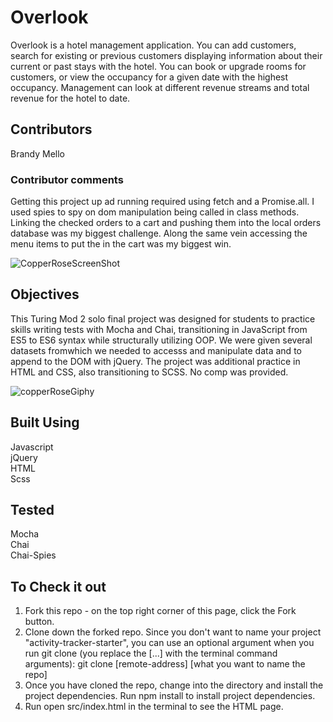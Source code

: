 # Overlook 

Overlook is a hotel management application. You can add customers, search for existing or previous customers displaying information about their current or past stays with the hotel. You can book or upgrade rooms for customers, or view the occupancy for a given date with the highest occupancy. Management can look at different revenue streams and total revenue for the hotel to date.

## Contributors

Brandy Mello

### Contributor comments
Getting this project up ad running required using fetch and a Promise.all. I used spies to spy on dom manipulation being called in class methods. Linking the checked orders to a cart and pushing them into the local orders database was my biggest challenge. Along the same vein accessing the menu items to put the in the cart was my biggest win.

![CopperRoseScreenShot](https://user-images.githubusercontent.com/46384968/62179746-cce33d00-b30a-11e9-9ffb-2a077831b6f8.png)


## Objectives
This Turing Mod 2 solo final project was designed for students to practice skills writing tests with Mocha and Chai, transitioning in JavaScript from ES5 to ES6 syntax while structurally utilizing OOP. We were given several datasets fromwhich we needed to accesss and manipulate data and to append to the DOM with jQuery. The project was additional practice in HTML and CSS, also transitioning to SCSS. No comp was provided.

![copperRoseGiphy](https://user-images.githubusercontent.com/46384968/62180904-b939d580-b30e-11e9-9869-e7e082b127c0.gif)


## Built Using
Javascript <br>
jQuery<br>
HTML <br>
Scss<br>

## Tested
Mocha<br>
Chai<br>
Chai-Spies


## To Check it out
1. Fork this repo - on the top right corner of this page, click the Fork button.
1. Clone down the forked repo. Since you don't want to name your project "activity-tracker-starter", you can use an optional argument when you run git clone (you replace the [...] with the terminal command arguments): git clone [remote-address] [what you want to name the repo]
1. Once you have cloned the repo, change into the directory and install the project dependencies. Run npm install to install project dependencies.
1. Run open src/index.html in the terminal to see the HTML page.
